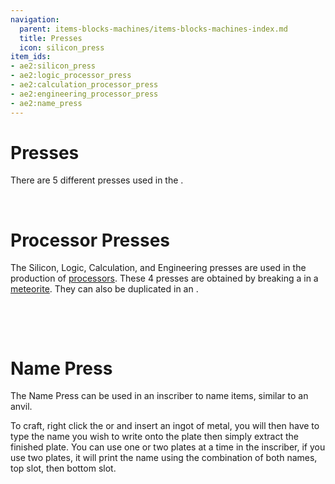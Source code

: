 ```yaml
---
navigation:
  parent: items-blocks-machines/items-blocks-machines-index.md
  title: Presses
  icon: silicon_press
item_ids:
- ae2:silicon_press
- ae2:logic_processor_press
- ae2:calculation_processor_press
- ae2:engineering_processor_press
- ae2:name_press
---
```

# Presses

There are 5 different presses used in the <ItemLink id="inscriber" />. 

<ItemImage id="silicon_press" scale="4" />   <ItemImage id="logic_processor_press" scale="4" />   <ItemImage id="calculation_processor_press" scale="4" />   <ItemImage id="engineering_processor_press" scale="4" />

<ItemImage id="name_press" scale="4" />

# Processor Presses

The Silicon, Logic, Calculation, and Engineering presses are used in the production of [processors](processors.md).
These 4 presses are obtained by breaking a <ItemLink id="mysterious_cube" /> in a [meteorite](./features/meteorites.md).
They can also be duplicated in an <ItemLink id="inscriber" />.

<RecipeFor id="silicon_press" />   <RecipeFor id="logic_processor_press" />

<RecipeFor id="calculation_processor_press" />   <RecipeFor id="engineering_processor_press" />

# Name Press

The Name Press can be used in an inscriber to name items, similar to an anvil.

To craft, right click the <ItemLink id="certus_quartz_cutting_knife"/> or <ItemLink id="nether_quartz_cutting_knife"/>
and insert an ingot of metal, you will then have to type the name you
wish to write onto the plate then simply extract the finished plate. You can use one or two plates at a time in the inscriber,
if you use two plates, it will print the name using the combination of both names, top slot, then bottom slot.